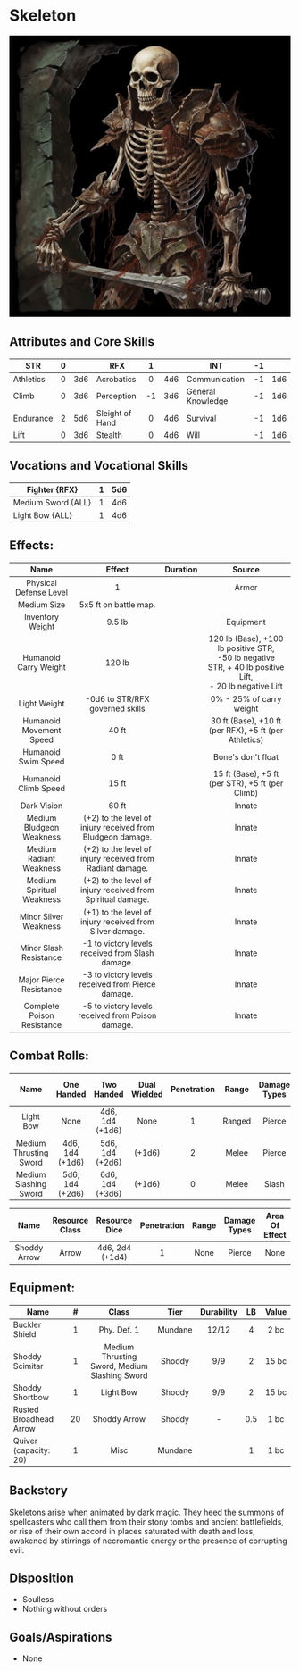 # Skeleton

![img](Skeleton.png)

## Attributes and Core Skills

| STR       |   0   |       | RFX             |   1   |       | INT               |  -1   |       |
| --------- | :---: | :---: | --------------- | :---: | :---: | ----------------- | :---: | :---: |
| Athletics |   0   |  3d6  | Acrobatics      |   0   |  4d6  | Communication     |  -1   |  1d6  |
| Climb     |   0   |  3d6  | Perception      |  -1   |  3d6  | General Knowledge |  -1   |  1d6  |
| Endurance |   2   |  5d6  | Sleight of Hand |   0   |  4d6  | Survival          |  -1   |  1d6  |
| Lift      |   0   |  3d6  | Stealth         |   0   |  4d6  | Will         |  -1   |  1d6  |

## Vocations and Vocational Skills

| Fighter {RFX}      |   1   |  5d6  |
| ------------------ | :---: | :---: |
| Medium Sword {ALL} |   1   |  4d6  |
| Light Bow {ALL}    |   1   |  4d6  |

## Effects:

|            Name            |                           Effect                            | Duration |                                                                  Source                                                                  |
| :------------------------: | :---------------------------------------------------------: | :------: | :--------------------------------------------------------------------------------------------------------------------------------------: |
|   Physical Defense Level   |                              1                              |          |                                                                  Armor                                                                   |
|        Medium Size         |                    5x5 ft on battle map.                    |          |                                                                                                                                          |
|      Inventory Weight      |                           9.5 lb                            |          |                                                                Equipment                                                                 |
|   Humanoid Carry Weight    |                           120 lb                            |          | 120 lb (Base), +100 lb positive STR,<br />-50 lb negative STR, + 40 lb positive Lift,<br />- 20 lb negative Lift |
|        Light Weight        |               -0d6 to STR/RFX governed skills               |          |                                                         0% - 25% of carry weight                                                         |
|  Humanoid Movement Speed   |                            40 ft                            |          |                                          30 ft (Base), +10 ft (per RFX), +5 ft (per Athletics)                                           |
|    Humanoid Swim Speed     |                            0 ft                             |          |                                                            Bone's don't float                                                            |
|    Humanoid Climb Speed    |                            15 ft                            |          |                                             15 ft (Base), +5 ft (per STR), +5 ft (per Climb)                                             |
|        Dark Vision         |                            60 ft                            |          |                                                                  Innate                                                                  |
|   Medium Bludgeon Weakness   | (+2) to the level of injury received from Bludgeon damage.  |          |                                                                  Innate                                                                  |
|   Medium Radiant Weakness    |  (+2) to the level of injury received from Radiant damage.  |          |                                                                  Innate                                                                  |
|  Medium Spiritual Weakness   | (+2) to the level of injury received from Spiritual damage. |          |                                                                  Innate                                                                  |
|   Minor Silver Weakness    |  (+1) to the level of injury received from Silver damage.   |          |                                                                  Innate                                                                  |
|   Minor Slash Resistance   |      -1 to victory levels received from Slash damage.       |          |                                                                  Innate                                                                  |
|  Major Pierce Resistance   |      -3 to victory levels received from Pierce damage.      |          |                                                                  Innate                                                                  |
| Complete Poison Resistance |      -5 to victory levels received from Poison damage.      |          |                                                                  Innate                                                                  |

## Combat Rolls:

|          Name          |   One<br />Handed    |   Two<br />Handed    | Dual<br />Wielded | Penetration | Range  | Damage<br />Types | Engageable<br />Opponents | Area Of<br />Effect | Resource<br />Class |
| :--------------------: | :------------------: | :------------------: | :---------------: | :---------: | :----: | :---------------: | :-----------------------: | :-----------------: | :-----------------: |
|       Light Bow        |         None         | 4d6, 1d4<br />(+1d6) |       None        |      1      | Ranged |      Pierce       |           Quick           |        None         |        None         |
| Medium Thrusting Sword | 4d6, 1d4<br />(+1d6) | 5d6, 1d4<br />(+2d6) |      (+1d6)       |      2      | Melee  |      Pierce       |           Rapid           |        None         |        None         |
| Medium Slashing Sword  | 5d6, 1d4<br />(+2d6) | 6d6, 1d4<br />(+3d6) |      (+1d6)       |      0      | Melee  |       Slash       |           Rapid           |        None         |        None         |

|     Name     | Resource<br />Class |  Resource<br />Dice  | Penetration | Range | Damage<br />Types | Area Of<br />Effect |
| :----------: | :-----------------: | :------------------: | :---------: | :---: | :---------------: | :-----------------: |
| Shoddy Arrow |        Arrow        | 4d6, 2d4<br />(+1d4) |      1      | None  |      Pierce       |        None         |

## Equipment:

| Name                   |   #   |                     Class                     |  Tier   | Durability |  LB   | Value |
| ---------------------- | :---: | :-------------------------------------------: | :-----: | :--------: | :---: | :---: |
| Buckler Shield         |   1   |                  Phy. Def. 1                  | Mundane |   12/12    |   4   | 2 bc  |
| Shoddy Scimitar        |   1   | Medium Thrusting Sword, Medium Slashing Sword | Shoddy  |    9/9     |   2   | 15 bc |
| Shoddy Shortbow        |   1   |                   Light Bow                   | Shoddy  |    9/9     |   2   | 15 bc |
| Rusted Broadhead Arrow |  20   |                 Shoddy Arrow                  | Shoddy  |     -      |  0.5  | 1 bc  |
| Quiver (capacity: 20)  |   1   |                     Misc                      | Mundane |            |   1   | 1 bc  |

## Backstory

Skeletons arise when animated by dark magic. They heed the summons of spellcasters who call them from their stony tombs and ancient battlefields, or rise of their own accord in places saturated with death and loss, awakened by stirrings of necromantic energy or the presence of corrupting evil.

## Disposition

- Soulless
- Nothing without orders

## Goals/Aspirations

- None
